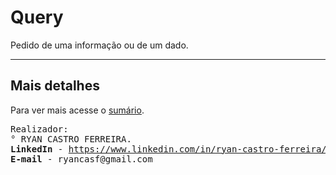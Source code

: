 # Query
Pedido de uma informação ou de um dado.

<hr />

## Mais detalhes
Para ver mais acesse o [sumário](DIRECTORY.md).

<pre>
Realizador:
° RYAN CASTRO FERREIRA.
<b>LinkedIn</b> - <a href="https://www.linkedin.com/in/ryan-castro-ferreira">https://www.linkedin.com/in/ryan-castro-ferreira/</a>
<b>E-mail</b> - ryancasf@gmail.com
</pre>